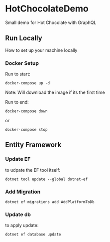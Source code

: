 # HotChocolateDemo
Small demo for Hot Chocolate with GraphQL
## Run Locally
How to set up your machine locally

### Docker Setup
Run to start:

`docker-compose up -d`

Note: Will download the image if its the first time

Run to end:

`docker-compose down`

or

`docker-compose stop`

## Entity Framework

### Update EF
to udpate the EF tool itself:

`dotnet tool update --global dotnet-ef`

### Add Migration

`dotnet ef migrations add AddPlatformToDb`

### Update db
to apply update:

`dotnet ef database update`